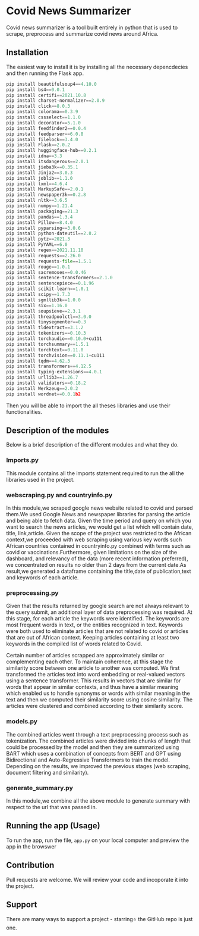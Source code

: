 # Covid News Summarizer

Covid news summarizer is a tool built entirely in python that is used to scrape, preprocess and summarize covid news around Africa.

## Installation

The easiest way to install it is by installing all the necessary depencdecies and then running the Flask app.

```python
pip install beautifulsoup4==4.10.0
pip install bs4==0.0.1
pip install certifi==2021.10.8
pip install charset-normalizer==2.0.9
pip install click==8.0.3
pip install colorama==0.3.9
pip install cssselect==1.1.0
pip install decorator==5.1.0
pip install feedfinder2==0.0.4
pip install feedparser==6.0.8
pip install filelock==3.4.0
pip install Flask==2.0.2
pip install huggingface-hub==0.2.1
pip install idna==3.3
pip install itsdangerous==2.0.1
pip install jieba3k==0.35.1
pip install Jinja2==3.0.3
pip install joblib==1.1.0
pip install lxml==4.6.4
pip install MarkupSafe==2.0.1
pip install newspaper3k==0.2.8
pip install nltk==3.6.5
pip install numpy==1.21.4
pip install packaging==21.3
pip install pandas==1.3.4
pip install Pillow==8.4.0
pip install pyparsing==3.0.6
pip install python-dateutil==2.8.2
pip install pytz==2021.3
pip install PyYAML==6.0
pip install regex==2021.11.10
pip install requests==2.26.0
pip install requests-file==1.5.1
pip install rouge==1.0.1
pip install sacremoses==0.0.46
pip install sentence-transformers==2.1.0
pip install sentencepiece==0.1.96
pip install scikit-learn==1.0.1
pip install scipy==1.7.3
pip install sgmllib3k==1.0.0
pip install six==1.16.0
pip install soupsieve==2.3.1
pip install threadpoolctl==3.0.0
pip install tinysegmenter==0.3
pip install tldextract==3.1.2
pip install tokenizers==0.10.3
pip install torchaudio==0.10.0+cu111
pip install torchsummary==1.5.1
pip install torchtext==0.11.0
pip install torchvision==0.11.1+cu111
pip install tqdm==4.62.3
pip install transformers==4.12.5
pip install typing-extensions==4.0.1
pip install urllib3==1.26.7
pip install validators==0.18.2
pip install Werkzeug==2.0.2
pip install wordnet==0.0.1b2
```

Then you will be able to import the all theses libraries and use their functionalities.

## Description of the modules
Below is a brief description of the different modules and what they do.

### Imports.py

This module contains all the imports statement required to run the all the libraries used in the project.

### webscraping.py and countryinfo.py

In this module,we scraped google news website related to covid and parsed them.We used Google News and newspaper libraries for parsing the article and being able to fetch data. Given the time period and query on which you want to search the news articles, we would get a list which will contain date, title, link,article. Given the scope of the project was restricted  to the African context,we proceeded with web scraping using various key words such African countries contained in countryinfo.py combined with terms such as covid or vaccinations.Furthermore, given limitations on the size of the dashboard, and relevancy of the data (more recent information preferred), we concentrated on results no older than 2 days from the current date.As result,we generated a dataframe containing the title,date of publication,text and keywords of each article.


### preprocessing.py

Given that the results returned by google search are not always relevant to the query submit, an additional layer of data preprocessing was required. At this stage, for each article the keywords were identified. The keywords are most frequent words in text, or the entities recognized in text. Keywords were both used to eliminate articles that are not related to covid or articles that are out of African context. Keeping articles containing at least two keywords in the compiled list of words related to Covid.

Certain number of articles scrapped are approximately similar or complementing each other. To maintain coherence, at this stage the similarity score between one article to another was computed. We first transformed the articles text into word embedding or real-valued vectors using a sentence transformer. This results in vectors that are similar for words that appear in similar contexts, and thus have a similar meaning which enabled us to handle synonyms or words with similar meaning in the text and then we computed their similarity score using cosine similarity. The articles were clustered and combined according to their similarity score.


### models.py

The combined articles went through a text preprocessing process such as  tokenization. The combined articles were divided into chunks of length that could be processed by the model and then they are summarized  using BART which uses a combination of concepts from BERT and GPT using Bidirectional and Auto-Regressive Transformers to train the model. Depending on the results, we improved the previous stages (web scraping, document filtering and similarity).


### generate_summary.py 

In this module,we combine all the above module to generate summary with respect to the url that was passed in. 

## Running the app (Usage)
To run the app, run the file, ```app.py``` on your local computer and preview the app in the browswer

## Contribution

Pull requests are welcome. We will review your code and incoporate it into the project.

## Support

There are many ways to support a project - starring⭐️ the GitHub repo is just one.
